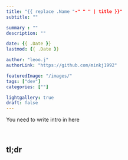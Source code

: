 ```yaml
---
title: "{{ replace .Name "-" " " | title }}"
subtitle: ""

summary : ""
description: ""

date: {{ .Date }}
lastmod: {{ .Date }}

author: "leoo.j"
authorLink: "https://github.com/minkj1992"

featuredImage: "/images/"
tags: ["dev"]
categories: [""]

lightgallery: true
draft: false
---
```



You need to write intro in here
<!--more-->
<br />

## tl;dr